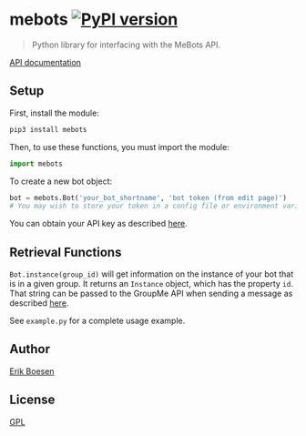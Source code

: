 # mebots [![PyPI version](https://badge.fury.io/py/gmbots.svg)](https://badge.fury.io/py/gmbots)

> Python library for interfacing with the MeBots API.

[API documentation](https://developers.yale.edu/courses)

## Setup
First, install the module:

```sh
pip3 install mebots
```

Then, to use these functions, you must import the module:

```py
import mebots
```

To create a new bot object:

```py
bot = mebots.Bot('your_bot_shortname', 'bot token (from edit page)')
# You may wish to store your token in a config file or environment variable
```

You can obtain your API key as described [here]().

## Retrieval Functions
`Bot.instance(group_id)` will get information on the instance of your bot that is in a given group. It returns an `Instance` object, which has the property `id`. That string can be passed to the GroupMe API when sending a message as described [here](https://dev.groupme.com/docs/v3#bots_post).

See `example.py` for a complete usage example.

## Author
[Erik Boesen](https://github.com/ErikBoesen)

## License
[GPL](LICENSE)
